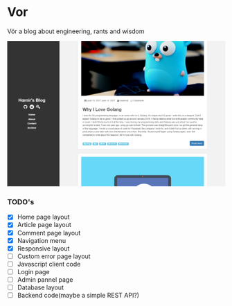 # Vor

 Vör a blog about engineering, rants and wisdom

![hoenir-blog](doc/headline.png)

### TODO's

- [x] Home page layout
- [x] Article page layout
- [X] Comment page layout
- [x] Navigation menu
- [x] Responsive layout
- [ ] Custom error page layout
- [ ] Javascript client code
- [ ] Login page
- [ ] Admin pannel page
- [ ] Database layout
- [ ] Backend code(maybe a simple REST API?)